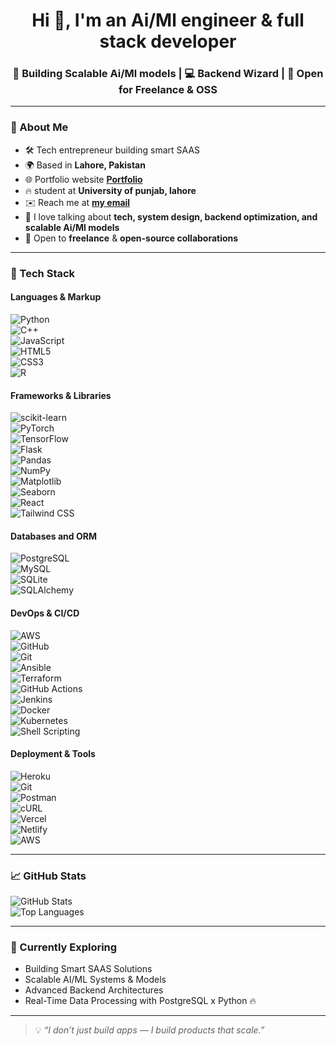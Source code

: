<h1 align="center">Hi 👋, I'm an Ai/Ml engineer & full stack developer </h1>
<h3 align="center">🚀 Building Scalable Ai/Ml models | 💻 Backend Wizard | 🤝 Open for Freelance & OSS</h3>

---

### 🧠 About Me
- 🛠️ Tech entrepreneur building smart SAAS
- 🌍 Based in **Lahore, Pakistan**
- 🌐 Portfolio website **[Portfolio](ahmadnadeem.netlify.app)**
- 🔥 student at **University of punjab, lahore**
- ✉️ Reach me at **[my email](ahmadnadeem701065@gmail.com)**
- 💬 I love talking about **tech, system design, backend optimization, and scalable Ai/Ml models**
- 🤝 Open to **freelance** & **open-source collaborations**

---

### 🚀 Tech Stack

#### Languages & Markup  
![Python](https://img.shields.io/badge/Python-3.x-3776AB?logo=python&logoColor=white)  
![C++](https://img.shields.io/badge/C++-17-00599C?logo=c%2B%2B&logoColor=white)  
![JavaScript](https://img.shields.io/badge/JavaScript-ES6+-F7DF1E?logo=javascript&logoColor=black)  
![HTML5](https://img.shields.io/badge/HTML5-5-E34F26?logo=html5&logoColor=white)  
![CSS3](https://img.shields.io/badge/CSS3-3-1572B6?logo=css3&logoColor=white)  
![R](https://img.shields.io/badge/R-4.3.1-276DC3?logo=r&logoColor=white)

#### Frameworks & Libraries  
![scikit-learn](https://img.shields.io/badge/scikit--learn-1.4-F7931E?logo=scikit-learn&logoColor=white)  
![PyTorch](https://img.shields.io/badge/PyTorch-2.1.0-EE4C2C?logo=pytorch&logoColor=white)  
![TensorFlow](https://img.shields.io/badge/TensorFlow-2.14-FF6F00?logo=tensorflow&logoColor=white)  
![Flask](https://img.shields.io/badge/Flask-2.x-000000?logo=flask&logoColor=white)  
![Pandas](https://img.shields.io/badge/Pandas-2.1.4-150458?logo=pandas&logoColor=white)  
![NumPy](https://img.shields.io/badge/NumPy-1.26.4-013243?logo=numpy&logoColor=white)  
![Matplotlib](https://img.shields.io/badge/Matplotlib-3.8.4-11557C?logo=matplotlib&logoColor=white)  
![Seaborn](https://img.shields.io/badge/Seaborn-0.13.2-42A5F5?logo=seaborn&logoColor=white)  
![React](https://img.shields.io/badge/React-18.x-61DAFB?logo=react&logoColor=black)  
![Tailwind CSS](https://img.shields.io/badge/Tailwind_CSS-3.x-38B2AC?logo=tailwindcss&logoColor=white)

#### Databases and ORM
![PostgreSQL](https://img.shields.io/badge/PostgreSQL-Relational-336791?logo=postgresql&logoColor=white)  
![MySQL](https://img.shields.io/badge/MySQL-Relational-4479A1?logo=mysql&logoColor=white)  
![SQLite](https://img.shields.io/badge/SQLite-Lightweight-003B57?logo=sqlite&logoColor=white)  
![SQLAlchemy](https://img.shields.io/badge/SQLAlchemy-ORM-CA2C92?logo=sqlalchemy&logoColor=white)

#### DevOps & CI/CD
![AWS](https://img.shields.io/badge/AWS-Cloud-232F3E?logo=amazonaws&logoColor=white)  
![GitHub](https://img.shields.io/badge/GitHub-Code-181717?logo=github&logoColor=white)  
![Git](https://img.shields.io/badge/Git-VersionControl-F05032?logo=git&logoColor=white)  
![Ansible](https://img.shields.io/badge/Ansible-Automation-EE0000?logo=ansible&logoColor=white)  
![Terraform](https://img.shields.io/badge/Terraform-IaC-623CE4?logo=terraform&logoColor=white)  
![GitHub Actions](https://img.shields.io/badge/GitHub%20Actions-CI/CD-2088FF?logo=githubactions&logoColor=white)  
![Jenkins](https://img.shields.io/badge/Jenkins-Automation-D24939?logo=jenkins&logoColor=white)  
![Docker](https://img.shields.io/badge/Docker-Containers-2496ED?logo=docker&logoColor=white)  
![Kubernetes](https://img.shields.io/badge/Kubernetes-Orchestration-326CE5?logo=kubernetes&logoColor=white)  
![Shell Scripting](https://img.shields.io/badge/Shell%20Script-Bash-4EAA25?logo=gnu-bash&logoColor=white)

#### Deployment & Tools  
![Heroku](https://img.shields.io/badge/Heroku-Deploy-430098?logo=heroku&logoColor=white)  
![Git](https://img.shields.io/badge/Git-VersionControl-F05032?logo=git&logoColor=white)  
![Postman](https://img.shields.io/badge/Postman-API-orange?logo=postman&logoColor=white)  
![cURL](https://img.shields.io/badge/cURL-CommandLine-073551?logo=curl&logoColor=white)  
![Vercel](https://img.shields.io/badge/Vercel-Hosting-000000?logo=vercel&logoColor=white)  
![Netlify](https://img.shields.io/badge/Netlify-Deploy-00C7B7?logo=netlify&logoColor=white)  
![AWS](https://img.shields.io/badge/AWS-Cloud-232F3E?logo=amazonaws&logoColor=white)

---

### 📈 GitHub Stats

![GitHub Stats](https://github-readme-stats.vercel.app/api?username=MuhammadAhmadNaddem&show_icons=true&theme=react&hide=prs&count_private=true)  
![Top Languages](https://github-readme-stats.vercel.app/api/top-langs/?username=MuhammadAhmadNaddem&layout=compact&theme=react)

---

### 🧩 Currently Exploring

- Building Smart SAAS Solutions  
- Scalable AI/ML Systems & Models  
- Advanced Backend Architectures 
- Real-Time Data Processing with PostgreSQL x Python 🔥

---

> 💡 *“I don’t just build apps — I build products that scale.”*
